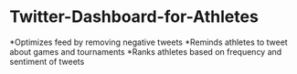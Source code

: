 # Twitter-Dashboard-for-Athletes
*Optimizes feed by removing negative tweets
*Reminds athletes to tweet about games and tournaments
*Ranks athletes based on frequency and sentiment of tweets
